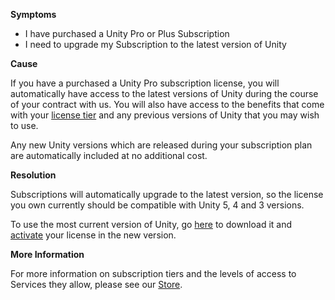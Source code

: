 

**Symptoms**


- I have purchased a Unity Pro or Plus Subscription
- I need to upgrade my Subscription to the latest version of Unity



**Cause**



If you have a purchased a Unity Pro subscription license, you will automatically have access to the latest versions of Unity during the course of your contract with us. You will also have access to the benefits that come with your [license tier](https://store.unity.com/) and any previous versions of Unity that you may wish to use.



Any new Unity versions which are released during your subscription plan are automatically included at no additional cost.



**Resolution**



Subscriptions will automatically upgrade to the latest version, so the license you own currently should be compatible with Unity 5, 4 and 3 versions.



To use the most current version of Unity, go [here](http://unity3d.com/get-unity/update) to download it and [activate](http://docs.unity3d.com/Manual/OnlineActivationGuide.html) your license in the new version.



**More Information**



For more information on subscription tiers and the levels of access to Services they allow, please see our [Store](https://store.unity.com/).

